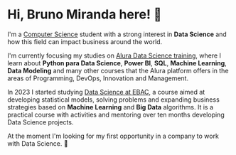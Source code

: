 # Hi, Bruno Miranda here! 👋

I'm a [Computer Science](https://descomplica.com.br/faculdade/tecnologia/ciencia-da-computacao/) student with a strong interest in **Data Science** and how this field can impact business around the world.

I'm currently focusing my studies on [Alura Data Science training](https://www.alura.com.br/escola-data-science), where I learn about **Python para Data Science**, **Power BI**, **SQL**, **Machine Learning**, **Data Modeling** and many other courses that the Alura platform offers in the areas of Programming, DevOps, Innovation and Management.

In 2023 I started studying [Data Science at EBAC](https://ebaconline.com.br/cientista-de-dados), a course aimed at developing statistical models, solving problems and expanding business strategies based on **Machine Learning** and **Big Data** algorithms. It is a practical course with activities and mentoring over ten months developing Data Science projects.

At the moment I'm looking for my first opportunity in a company to work with Data Science. 🙂

<!--
**bsmiranda/bsmiranda** is a ✨ _special_ ✨ repository because its `README.md` (this file) appears on your GitHub profile.

Here are some ideas to get you started:

- 🔭 I’m currently working on ...
- 🌱 I’m currently learning ...
- 👯 I’m looking to collaborate on ...
- 🤔 I’m looking for help with ...
- 💬 Ask me about ...
- 📫 How to reach me: ...
- 😄 Pronouns: ...
- ⚡ Fun fact: ...
-->
